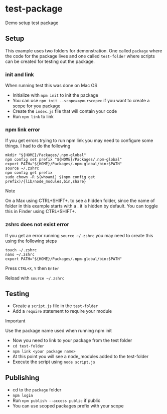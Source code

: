 # test-package
Demo setup test package

## Setup

This example uses two folders for demonstration. One called `package` where the code for the package lives and one called `test-folder` where scripts can be created for testing out the package.

### init and link 

When running test this was done on Mac OS

- Initialize with `npm init` to init the package
- You can use `npm init --scope=<yourscope>` if you want to create a scope for you package
- Create the `index.js` file that will contain your code
- Run `npm link` to link

### npm link error 

If you get errors trying to run npm link you may need to configure some things. I had to do the following

```command
mkdir "${HOME}/Packages/.npm-global"
npm config set prefix "${HOME}/Packages/.npm-global"
export PATH="${HOME}/Packages/.npm-global/bin:$PATH"
source ~/.zshrc
npm config get prefix
sudo chown -R $(whoami) $(npm config get prefix)/{lib/node_modules,bin,share}
```

> [!NOTE]
> On a Max using CTRL+SHIFT+. to see a hidden folder, since the name of folder in this example starts with a . it is hidden by default. You can toggle this in Finder using CTRL+SHIFT+.

### zshrc does not exist error 

If you get an error running `source ~/.zshrc` you may need to create this using the following steps

```command
touch ~/.zshrc
nano ~/.zshrc
export PATH="${HOME}/Packages/.npm-global/bin:$PATH"
```

Press `CTRL+X`, `Y` then `Enter`

Reload with `source ~/.zshrc`

## Testing

- Create a `script.js` file in the `test-folder`
- Add a `require` statement to require your module

> [!IMPORTANT]
> Use the package name used when running npm init

- Now you need to link to your package from the test folder
- `cd test-folder`
- `npm link <your package name>`
- At this point you will see a node_modules added to the test-folder
- Execute the script using `node script.js`

## Publishing

- cd to the `package` folder
- `npm login`
- Run `npm publish --access public` if public
- You can use scoped packages prefix with your scope  